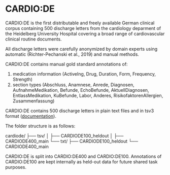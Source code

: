 # CARDIO:DE

CARDIO:DE is the first distributable and freely available German clinical corpus containing 500 discharge letters from the cardiology deparment of the Heidelberg University Hospital covering a broad range of cardiovascular clinical routine documents.

All discharge letters were carefully anonymized by domain experts using automatic (Richter-Pechanski et al., 2019) and manual methods.

CARDIO:DE contains manual gold standard annotations of:

1. medication information (ActiveIng, Drug, Duration, Form, Frequency, Strength)
2. section types (Abschluss, Anamnese, Anrede, Diagnosen, AufnahmeMedikation, Befunde, EchoBefunde, AktuellDiagnosen, EntlassMedikation, KuBefunde, Labor, Anderes, RisikofaktorenAllergien, Zusammenfassung)

CARDIO:DE contains 500 discharge letters in plain text files and in tsv3 format (<a href="https://webanno.github.io/webanno/releases/3.4.5/docs/user-guide.html#sect_webannotsv">documentation</a>). 

The folder structure is as follows:

cardiode/
├── tsv/
│   ├── CARDIODE100_heldout
│   ├── CARDIODE400_main
└── txt/
    ├── CARDIODE100_heldout
    └── CARDIODE400_main
	
CARDIO:DE is split into CARDIO:DE400 and CARDIO:DE100. Annotations of CARDIO:DE100 are kept internally as held-out data for future shared task purposes.
